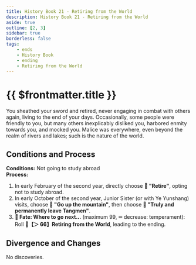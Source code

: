 ```yaml
---
title: History Book 21 - Retiring from the World
description: History Book 21 - Retiring from the World
aside: true
outline: [2, 3]
sidebar: true
borderless: false
tags:
    - ends
    - History Book
    - ending
    - Retiring from the World
---
```


# {{ $frontmatter.title }}

<EndBackground no=21 title="Retiring from the World">
You sheathed your sword and retired, never engaging in combat with others again, living to the end of your days. Occasionally, some people were friendly to you, but many others inexplicably disliked you, harbored enmity towards you, and mocked you. Malice was everywhere, even beyond the realm of rivers and lakes; such is the nature of the world.
</EndBackground>

## Conditions and Process

<strong>Conditions:</strong> Not going to study abroad<br>
**Process:**<br>

1. In early February of the second year, directly choose **📜 "Retire"**, opting not to study abroad.
2. In early October of the second year, <Girl0Icon>Junior Sister</Girl0Icon> (or with <Girl2Icon>Ye Yunshang</Girl2Icon>) visits, choose **📜 "Go up the mountain"**, then choose **📖 "Truly and permanently leave Tangmen"**.
3. **🎲 Fate: Where to go next...** (maximum 99, ➖ decrease: temperament): Roll **🧾【＞ 66】Retiring from the World**, leading to the ending.

## Divergence and Changes

No discoveries.
